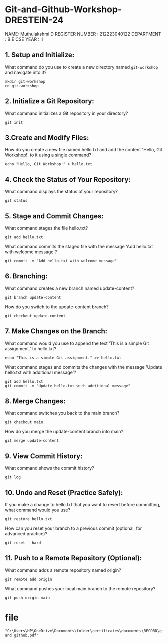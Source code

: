 # Git-and-Github-Workshop-DRESTEIN-24
NAME: Muthulakshmi D
REGISTER NUMBER :  212223040122
DEPARTMENT :  B.E CSE
YEAR :  II

## 1. Setup and Initialize:

What command do you use to create a new directory named `git-workshop` and navigate into it?

```
mkdir git-workshop
cd git-workshop
```
## 2. Initialize a Git Repository:

What command initializes a Git repository in your directory?
```
git init
```
## 3.Create and Modify Files:

How do you create a new file named hello.txt and add the content 'Hello, Git Workshop!' to it using a single command?
```
echo "Hello, Git Workshop!" > hello.txt
```
## 4. Check the Status of Your Repository:

What command displays the status of your repository?
```
git status
```
## 5. Stage and Commit Changes:

What command stages the file hello.txt?
```
git add hello.txt
```
What command commits the staged file with the message 'Add hello.txt with welcome message'?
```
git commit -m "Add hello.txt with welcome message"
```
## 6. Branching:

What command creates a new branch named update-content?
```
git branch update-content
```
How do you switch to the update-content branch?
```
git checkout update-content
```
## 7. Make Changes on the Branch:

What command would you use to append the text 'This is a simple Git assignment.' to hello.txt?
```
echo "This is a simple Git assignment." >> hello.txt
```
What command stages and commits the changes with the message 'Update hello.txt with additional message'?
```
git add hello.txt
git commit -m "Update hello.txt with additional message"
```
## 8. Merge Changes:

What command switches you back to the main branch?
```
git checkout main
```
How do you merge the update-content branch into main?
```
git merge update-content
```
## 9. View Commit History:

What command shows the commit history?
```
git log
```
## 10. Undo and Reset (Practice Safely):

If you make a change to hello.txt that you want to revert before committing, what command would you use?
```
git restore hello.txt
```
How can you reset your branch to a previous commit (optional, for advanced practice)?
```
git reset --hard
```
## 11. Push to a Remote Repository (Optional):

What command adds a remote repository named origin?
```
git remote add origin
```
What command pushes your local main branch to the remote repository?
```
git push origin main
```

# file
```
"C:\Users\HP\OneDrive\Documents\folder\certificates\documents\RECORD\git and github.pdf"
```
